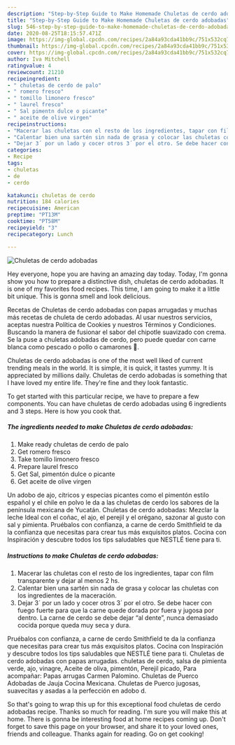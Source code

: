 ```yaml
---
description: "Step-by-Step Guide to Make Homemade Chuletas de cerdo adobadas"
title: "Step-by-Step Guide to Make Homemade Chuletas de cerdo adobadas"
slug: 546-step-by-step-guide-to-make-homemade-chuletas-de-cerdo-adobadas
date: 2020-08-25T18:15:57.471Z
image: https://img-global.cpcdn.com/recipes/2a84a93cda41bb9c/751x532cq70/chuletas-de-cerdo-adobadas-foto-principal.jpg
thumbnail: https://img-global.cpcdn.com/recipes/2a84a93cda41bb9c/751x532cq70/chuletas-de-cerdo-adobadas-foto-principal.jpg
cover: https://img-global.cpcdn.com/recipes/2a84a93cda41bb9c/751x532cq70/chuletas-de-cerdo-adobadas-foto-principal.jpg
author: Iva Mitchell
ratingvalue: 4
reviewcount: 21210
recipeingredient:
- " chuletas de cerdo de palo"
- " romero fresco"
- " tomillo limonero fresco"
- " laurel fresco"
- " Sal pimentn dulce o picante"
- " aceite de olive virgen"
recipeinstructions:
- "Macerar las chuletas con el resto de los ingredientes, tapar con film transparente y dejar al menos 2 hs."
- "Calentar bien una sartén sin nada de grasa y colocar las chuletas con los ingredientes de la maceración."
- "Dejar 3´ por un lado y cocer otros 3´ por el otro. Se debe hacer con fuego fuerte para que la carne quede dorada por fuera y jugosa por dentro. La carne de cerdo se debe dejar “al dente”, nunca demasiado cocida porque queda muy seca y dura."
categories:
- Recipe
tags:
- chuletas
- de
- cerdo

katakunci: chuletas de cerdo 
nutrition: 184 calories
recipecuisine: American
preptime: "PT13M"
cooktime: "PT58M"
recipeyield: "3"
recipecategory: Lunch

---
```



![Chuletas de cerdo adobadas](https://img-global.cpcdn.com/recipes/2a84a93cda41bb9c/751x532cq70/chuletas-de-cerdo-adobadas-foto-principal.jpg)

Hey everyone, hope you are having an amazing day today. Today, I'm gonna show you how to prepare a distinctive dish, chuletas de cerdo adobadas. It is one of my favorites food recipes. This time, I am going to make it a little bit unique. This is gonna smell and look delicious.

Recetas de Chuletas de cerdo adobadas con papas arrugadas y muchas más recetas de chuleta de cerdo adobadas. Al usar nuestros servicios, aceptas nuestra Política de Cookies y nuestros Términos y Condiciones. Buscando la manera de fusionar el sabor del chipotle suavizado con crema. Se la puse a chuletas adobadas de cerdo, pero puede quedar con carne blanca como pescado o pollo o camarones 🍤.

Chuletas de cerdo adobadas is one of the most well liked of current trending meals in the world. It is simple, it is quick, it tastes yummy. It is appreciated by millions daily. Chuletas de cerdo adobadas is something that I have loved my entire life. They're fine and they look fantastic.


To get started with this particular recipe, we have to prepare a few components. You can have chuletas de cerdo adobadas using 6 ingredients and 3 steps. Here is how you cook that.

<!--inarticleads1-->

##### The ingredients needed to make Chuletas de cerdo adobadas:

1. Make ready  chuletas de cerdo de palo
1. Get  romero fresco
1. Take  tomillo limonero fresco
1. Prepare  laurel fresco
1. Get  Sal, pimentón dulce o picante
1. Get  aceite de olive virgen


Un adobo de ajo, cítricos y especias picantes como el pimentón estilo español y el chile en polvo le da a las chuletas de cerdo los sabores de la península mexicana de Yucatán. Chuletas de cerdo adobadas: Mezclar la leche Ideal con el coñac, el ajo, el perejil y el orégano, sazonar al gusto con sal y pimienta. Pruébalos con confianza, a carne de cerdo Smithfield te da la confianza que necesitas para crear tus más exquisitos platos. Cocina con Inspiración y descubre todos los tips saludables que NESTLÉ tiene para ti. 

<!--inarticleads2-->

##### Instructions to make Chuletas de cerdo adobadas:

1. Macerar las chuletas con el resto de los ingredientes, tapar con film transparente y dejar al menos 2 hs.
1. Calentar bien una sartén sin nada de grasa y colocar las chuletas con los ingredientes de la maceración.
1. Dejar 3´ por un lado y cocer otros 3´ por el otro. Se debe hacer con fuego fuerte para que la carne quede dorada por fuera y jugosa por dentro. La carne de cerdo se debe dejar “al dente”, nunca demasiado cocida porque queda muy seca y dura.


Pruébalos con confianza, a carne de cerdo Smithfield te da la confianza que necesitas para crear tus más exquisitos platos. Cocina con Inspiración y descubre todos los tips saludables que NESTLÉ tiene para ti. Chuletas de cerdo adobadas con papas arrugadas. chuletas de cerdo, salsa de pimienta verde, ajo, vinagre, Aceite de oliva, pimentón, Perejil picado, Para acompañar: Papas arrugas Carmen Palomino. Chuletas de Puerco Adobadas de Jauja Cocina Mexicana. Chuletas de Puerco jugosas, suavecitas y asadas a la perfección en adobo d. 

So that's going to wrap this up for this exceptional food chuletas de cerdo adobadas recipe. Thanks so much for reading. I'm sure you will make this at home. There is gonna be interesting food at home recipes coming up. Don't forget to save this page on your browser, and share it to your loved ones, friends and colleague. Thanks again for reading. Go on get cooking!
